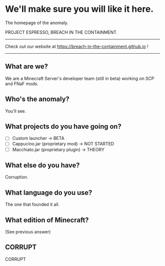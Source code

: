 # We'll make sure you will like it here.

The homepage of the anomaly.

PROJECT ESPRESSO, BREACH IN THE CONTAINMENT.

---------------------------------------------------

Check out our website at https://breach-in-the-containment.github.io !

---------------------------------------------------

## What are we?

We are a Minecraft Server's developer team (still in beta) working on SCP and FNaF mods.

## Who's the anomaly?

You'll see.

## What projects do you have going on?

- [ ] Custom launcher -> BETA
- [ ] Cappucino.jar (proprietary mod) -> NOT STARTED
- [ ] Macchiato.jar (proprietary plugin) -> THEORY

## What else do you have?

Corruption.

## What language do you use?

The one that founded it all.

## What edition of Minecraft?

(See previous answer)

## CORRUPT

CORRUPT
